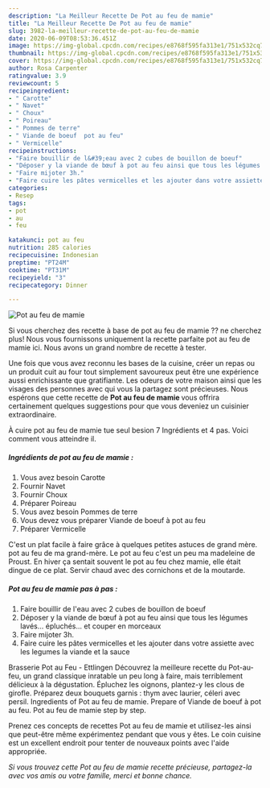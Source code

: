 ```yaml
---
description: "La Meilleur Recette De Pot au feu de mamie"
title: "La Meilleur Recette De Pot au feu de mamie"
slug: 3982-la-meilleur-recette-de-pot-au-feu-de-mamie
date: 2020-06-09T08:53:36.451Z
image: https://img-global.cpcdn.com/recipes/e8768f595fa313e1/751x532cq70/pot-au-feu-de-mamie-photo-principale-de-la-recette.jpg
thumbnail: https://img-global.cpcdn.com/recipes/e8768f595fa313e1/751x532cq70/pot-au-feu-de-mamie-photo-principale-de-la-recette.jpg
cover: https://img-global.cpcdn.com/recipes/e8768f595fa313e1/751x532cq70/pot-au-feu-de-mamie-photo-principale-de-la-recette.jpg
author: Rosa Carpenter
ratingvalue: 3.9
reviewcount: 5
recipeingredient:
- " Carotte"
- " Navet"
- " Choux"
- " Poireau"
- " Pommes de terre"
- " Viande de boeuf  pot au feu"
- " Vermicelle"
recipeinstructions:
- "Faire bouillir de l&#39;eau avec 2 cubes de bouillon de boeuf"
- "Déposer y la viande de bœuf à pot au feu ainsi que tous les légumes lavés... épluchés... et couper en morceaux"
- "Faire mijoter 3h."
- "Faire cuire les pâtes vermicelles et les ajouter dans votre assiette avec les legumes la viande et la sauce"
categories:
- Resep
tags:
- pot
- au
- feu

katakunci: pot au feu 
nutrition: 285 calories
recipecuisine: Indonesian
preptime: "PT24M"
cooktime: "PT31M"
recipeyield: "3"
recipecategory: Dinner

---
```



![Pot au feu de mamie](https://img-global.cpcdn.com/recipes/e8768f595fa313e1/751x532cq70/pot-au-feu-de-mamie-photo-principale-de-la-recette.jpg)

Si vous cherchez des recette à base de pot au feu de mamie ?? ne cherchez plus! Nous vous fournissons uniquement la recette parfaite pot au feu de mamie ici. Nous avons un grand nombre de recette à tester.

Une fois que vous avez reconnu les bases de la cuisine, créer un repas ou un produit cuit au four tout simplement savoureux peut être une expérience aussi enrichissante que gratifiante. Les odeurs de votre maison ainsi que les visages des personnes avec qui vous la partagez sont précieuses. Nous espérons que cette recette de <strong> Pot au feu de mamie </strong> vous offrira certainement quelques suggestions pour que vous deveniez un cuisinier extraordinaire.

<!--inarticleads1-->

À cuire pot au feu de mamie tue seul besion 7 Ingrédients et 4 pas. Voici comment vous atteindre il.

##### Ingrédients de pot au feu de mamie :

1. Vous avez besoin  Carotte
1. Fournir  Navet
1. Fournir  Choux
1. Préparer  Poireau
1. Vous avez besoin  Pommes de terre
1. Vous devez vous préparer  Viande de boeuf à pot au feu
1. Préparer  Vermicelle


C&#39;est un plat facile à faire grâce à quelques petites astuces de grand mère. pot au feu de ma grand-mère. Le pot au feu c&#39;est un peu ma madeleine de Proust. En hiver ça sentait souvent le pot au feu chez mamie, elle était dingue de ce plat. Servir chaud avec des cornichons et de la moutarde. 

<!--inarticleads2-->

##### Pot au feu de mamie pas à pas :

1. Faire bouillir de l&#39;eau avec 2 cubes de bouillon de boeuf
1. Déposer y la viande de bœuf à pot au feu ainsi que tous les légumes lavés... épluchés... et couper en morceaux
1. Faire mijoter 3h.
1. Faire cuire les pâtes vermicelles et les ajouter dans votre assiette avec les legumes la viande et la sauce


Brasserie Pot au Feu - Ettlingen Découvrez la meilleure recette du Pot-au-feu, un grand classique inratable un peu long à faire, mais terriblement délicieux à la dégustation. Épluchez les oignons, plantez-y les clous de girofle. Préparez deux bouquets garnis : thym avec laurier, céleri avec persil. Ingredients of Pot au feu de mamie. Prepare of Viande de boeuf à pot au feu. Pot au feu de mamie step by step. 

<!--inarticleads1-->

<p>
Prenez ces concepts de recettes Pot au feu de mamie et utilisez-les ainsi que peut-être même expérimentez pendant que vous y êtes. Le coin cuisine est un excellent endroit pour tenter de nouveaux points avec l'aide appropriée.
</p>

<p>
<i>Si vous trouvez cette Pot au feu de mamie recette précieuse, partagez-la avec vos amis ou votre famille, merci et bonne chance.</i>
</p>
